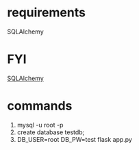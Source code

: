 # requirements
SQLAlchemy

# FYI
[SQLAlchemy](http://docs.sqlalchemy.org/en/latest/)

# commands
1. mysql -u root -p
2. create database testdb;
3. DB_USER=root DB_PW=test flask app.py
